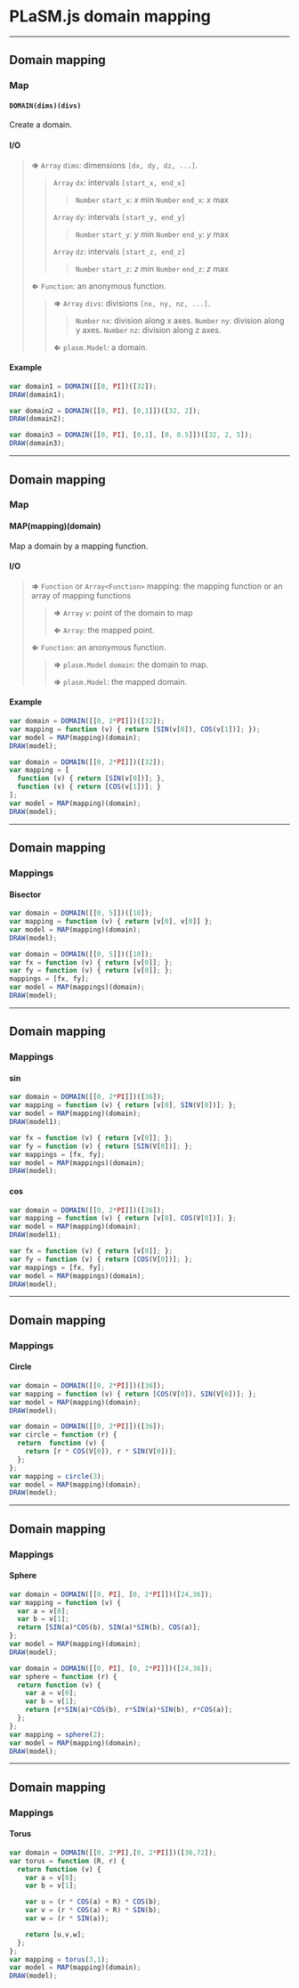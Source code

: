# PLaSM.js domain mapping

- - -

## Domain mapping

### Map

#### `DOMAIN(dims)(divs)`

Create a domain.

#### I/O

> **&rArr;** `Array` `dims`: dimensions `[dx, dy, dz, ...]`.
>
> > `Array` `dx`: intervals `[start_x, end_x]`
> > > `Number` `start_x`: *x* min
> > > `Number` `end_x`: *x* max
> >
> > `Array` `dy`: intervals `[start_y, end_y]`
> > > `Number` `start_y`: *y* min
> > > `Number` `end_y`: *y* max
> >
> > `Array` `dz`: intervals `[start_z, end_z]`
> > > `Number` `start_z`: *z* min
> > > `Number` `end_z`: *z* max
>
> **&lArr;** `Function`: an anonymous function.
>
> > **&rArr;** `Array` `divs`: divisions `[nx, ny, nz, ...]`.
> >
> > > `Number` `nx`: division along x axes.
> > > `Number` `ny`: division along y axes.
> > > `Number` `nz`: division along z axes.
> >
> > **&lArr;** `plasm.Model`: a domain.

#### Example

```js
var domain1 = DOMAIN([[0, PI])([32]);
DRAW(domain1);
```

```js
var domain2 = DOMAIN([[0, PI], [0,1]])([32, 2]);
DRAW(domain2);
```

```js
var domain3 = DOMAIN([[0, PI], [0,1], [0, 0.5]])([32, 2, 5]);
DRAW(domain3);
```

- - -

## Domain mapping

### Map

#### MAP(mapping)(domain)

Map a domain by a mapping function.

#### I/O

> **&rArr;** `Function` or `Array<Function>` mapping: the mapping function or an array of mapping functions
> 
> > **&rArr;** `Array` `v`: point of the domain to map
> > 
> > **&lArr;** `Array`: the mapped point.
> 
> **&lArr;** `Function`: an anonymous function.
> 
> > **&rArr;** `plasm.Model` `domain`: the domain to map.
> >
> > **&rArr;** `plasm.Model`: the mapped domain.

#### Example

```js
var domain = DOMAIN([[0, 2*PI]])([32]);
var mapping = function (v) { return [SIN(v[0]), COS(v[1])]; });
var model = MAP(mapping)(domain);
DRAW(model);
```

```js
var domain = DOMAIN([[0, 2*PI]])([32]);
var mapping = [
  function (v) { return [SIN(v[0])]; },
  function (v) { return [COS(v[1])]; }
];
var model = MAP(mapping)(domain);
DRAW(model);
```

- - - 

## Domain mapping

### Mappings

#### Bisector

```js
var domain = DOMAIN([[0, 5]])([10]);
var mapping = function (v) { return [v[0], v[0]] };
var model = MAP(mapping)(domain);
DRAW(model);
```

```js
var domain = DOMAIN([[0, 5]])([10]);
var fx = function (v) { return [v[0]]; };
var fy = function (v) { return [v[0]]; };
mappings = [fx, fy];
var model = MAP(mappings)(domain);
DRAW(model);
```

- - -

## Domain mapping

### Mappings

#### sin

```js
var domain = DOMAIN([[0, 2*PI]])([36]);
var mapping = function (v) { return [v[0], SIN(V[0])]; };
var model = MAP(mapping)(domain);
DRAW(model1);
```

```js
var fx = function (v) { return [v[0]]; };
var fy = function (v) { return [SIN(V[0])]; };
var mappings = [fx, fy];
var model = MAP(mappings)(domain);
DRAW(model);
```

#### cos

```js
var domain = DOMAIN([[0, 2*PI]])([36]);
var mapping = function (v) { return [v[0], COS(V[0])]; };
var model = MAP(mapping)(domain);
DRAW(model1);
```

```js
var fx = function (v) { return [v[0]]; };
var fy = function (v) { return [COS(V[0])]; };
var mappings = [fx, fy];
var model = MAP(mappings)(domain);
DRAW(model);
```

- - -

## Domain mapping

### Mappings

#### Circle

```js
var domain = DOMAIN([[0, 2*PI]])([36]);
var mapping = function (v) { return [COS(V[0]), SIN(V[0])]; };
var model = MAP(mapping)(domain);
DRAW(model);
```

```js
var domain = DOMAIN([[0, 2*PI]])([36]);
var circle = function (r) {
  return  function (v) {
    return [r * COS(V[0]), r * SIN(V[0])];
  };
};
var mapping = circle(3);
var model = MAP(mapping)(domain);
DRAW(model);
```

- - -

## Domain mapping

### Mappings

#### Sphere

```js
var domain = DOMAIN([[0, PI], [0, 2*PI]])([24,36]);
var mapping = function (v) {
  var a = v[0];
  var b = v[1];
  return [SIN(a)*COS(b), SIN(a)*SIN(b), COS(a)];
};
var model = MAP(mapping)(domain);
DRAW(model);
```

```js
var domain = DOMAIN([[0, PI], [0, 2*PI]])([24,36]);
var sphere = function (r) {
  return function (v) {
    var a = v[0];
    var b = v[1];
    return [r*SIN(a)*COS(b), r*SIN(a)*SIN(b), r*COS(a)];
  };
};
var mapping = sphere(2);
var model = MAP(mapping)(domain);
DRAW(model);
```

- - -

## Domain mapping

### Mappings

#### Torus

```js
var domain = DOMAIN([[0, 2*PI],[0, 2*PI]])([36,72]);
var torus = function (R, r) {
  return function (v) {
    var a = v[0];
    var b = v[1];

    var u = (r * COS(a) + R) * COS(b);
    var v = (r * COS(a) + R) * SIN(b);
    var w = (r * SIN(a));

    return [u,v,w];
  };
};
var mapping = torus(3,1);
var model = MAP(mapping)(domain);
DRAW(model);
```
